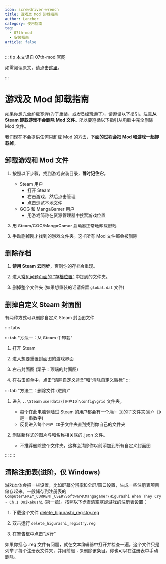 ```yaml
---
icon: screwdriver-wrench
title: 游戏及 Mod 卸载指南
author: Lancher
category: 使用指南
tag:
  - 07th-mod
  - 安装指南
article: false
---
```


::: tip 本文译自 07th-mod 官网

如需阅读原文，请点击[这里](https://07th-mod.com/wiki/Higurashi/Uninstall/)。

:::

# 游戏及 Mod 卸载指南

如果你想完全卸载寒蝉(为了重装，或者已经玩通了)，请遵循以下指引。注意**从 Steam 卸载游戏不会删除 Mod 文件**。所以要遵循以下指引从电脑中完全删除 Mod 文件。

我们现在不会提供任何只卸载 Mod 的方法，**下面的过程会把 Mod 和游戏一起卸载掉**。

## 卸载游戏和 Mod 文件

1. 按照以下步骤，找到游戏安装目录，**暂时记住它**。
    - Steam 用户
        - 打开 Steam
        - 右击游戏，然后点击管理
        - 点击浏览本地文件
    - GOG 和 MangaGamer 用户
        - 用游戏简称在资源管理器中搜索游戏位置

2. 用 Steam/GOG/MangaGamer 启动器正常地卸载游戏

3. 手动删掉刚才找到的游戏文件夹。这样所有 Mod 文件都会被删除

## 删除存档

1. **禁用 Steam 云同步**，否则你的存档会重现。

2. 进入[常见问题页面的 “存档位置”](faq.md/#存档文件位置) 中提到的文件夹。

3. 删掉整个文件夹 (如果想重装的话请保留 `global.dat` 文件)

## 删掉自定义 Steam 封面图

有两种方式可以删除自定义 Steam 封面图文件

:::: tabs

::: tab "方法一：从 Steam 中卸载"

1. 打开 Steam

2. 进入想要重置封面图的游戏界面

3. 右击封面图 (栗子：顶端的封面图)

4. 在右击菜单中，点击“清除自定义背景”和“清除自定义徽标”
:::

::: tab "方法二：删除文件 (进阶)"

1. 进入 `..\Steam\userdata\[用户ID]\config\grid` 文件夹。

    - 每个在此电脑登陆过 Steam 的用户都会有一个`用户 ID`的子文件夹(`用户 ID`是一串数字)
    - 反复进入每个`用户 ID`子文件夹直到找到你自己的文件夹

2. 删除新样式的图片与和名称相关联的 .json 文件。

    - 不推荐删除整个文件夹，这样会清除你以前添加到所有自定义封面图

:::
::::

## 清除注册表(进阶，仅 Windows)

游戏本体会把一些设置，比如屏幕分辨率和全屏/窗口设置，生成一些注册表项目储存起来。一般储存到注册表的 `Computer\HKEY_CURRENT_USER\Software\Mangagamer\Higurashi When They Cry - Ch.1 Onikakushi` (第一章)。按照以下步骤清空寒蝉游戏的注册表设置：

1. 下载这个文件 [delete_higurashi_registry.reg](https://07th-mod.com/wiki/files/delete_higurashi_registry.reg)

2. 双击运行 `delete_higurashi_registry.reg`

3. 在警告框中点击“运行”

如果你担心 .reg 文件有问题，就在文本编辑器中打开并检查一遍。这个文件只是列举了每个注册表文件夹，并用前缀 `-` 来删除该条目。你也可以在注册表中手动删除。
